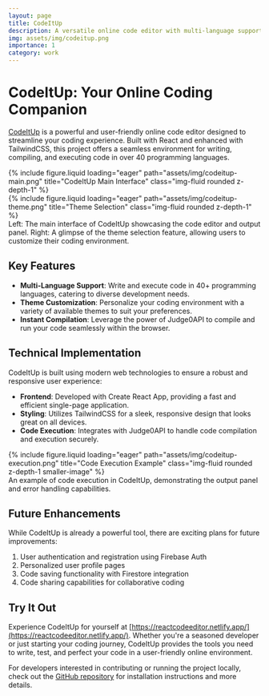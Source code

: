 ```yaml
---
layout: page
title: CodeItUp
description: A versatile online code editor with multi-language support
img: assets/img/codeitup.png
importance: 1
category: work
---
```


# CodeItUp: Your Online Coding Companion

[CodeItUp](https://reactcodeeditor.netlify.app/) is a powerful and user-friendly online code editor designed to streamline your coding experience. Built with React and enhanced with TailwindCSS, this project offers a seamless environment for writing, compiling, and executing code in over 40 programming languages.

<div class="row">
    <div class="col-sm-8 mt-3 mt-md-0">
        {% include figure.liquid loading="eager" path="assets/img/codeitup-main.png" title="CodeItUp Main Interface" class="img-fluid rounded z-depth-1" %}
    </div>
    <div class="col-sm-4 mt-3 mt-md-0">
        {% include figure.liquid loading="eager" path="assets/img/codeitup-theme.png" title="Theme Selection" class="img-fluid rounded z-depth-1" %}
    </div>
</div>
<div class="caption">
    Left: The main interface of CodeItUp showcasing the code editor and output panel. Right: A glimpse of the theme selection feature, allowing users to customize their coding environment.
</div>

## Key Features

- **Multi-Language Support**: Write and execute code in 40+ programming languages, catering to diverse development needs.
- **Theme Customization**: Personalize your coding environment with a variety of available themes to suit your preferences.
- **Instant Compilation**: Leverage the power of Judge0API to compile and run your code seamlessly within the browser.

## Technical Implementation

CodeItUp is built using modern web technologies to ensure a robust and responsive user experience:

- **Frontend**: Developed with Create React App, providing a fast and efficient single-page application.
- **Styling**: Utilizes TailwindCSS for a sleek, responsive design that looks great on all devices.
- **Code Execution**: Integrates with Judge0API to handle code compilation and execution securely.

<div class="row justify-content-center">
    <div class="col-8 col-md-6 mt-3 mt-md-0">
        {% include figure.liquid loading="eager" path="assets/img/codeitup-execution.png" title="Code Execution Example" class="img-fluid rounded z-depth-1 smaller-image" %}
    </div>
</div>
<div class="caption">
    An example of code execution in CodeItUp, demonstrating the output panel and error handling capabilities.
</div>

## Future Enhancements

While CodeItUp is already a powerful tool, there are exciting plans for future improvements:

1. User authentication and registration using Firebase Auth
2. Personalized user profile pages
3. Code saving functionality with Firestore integration
4. Code sharing capabilities for collaborative coding

## Try It Out

Experience CodeItUp for yourself at [https://reactcodeeditor.netlify.app/](https://reactcodeeditor.netlify.app/). Whether you're a seasoned developer or just starting your coding journey, CodeItUp provides the tools you need to write, test, and perfect your code in a user-friendly online environment.

For developers interested in contributing or running the project locally, check out the [GitHub repository](https://github.com/emharsha1812/CodeitUp) for installation instructions and more details.